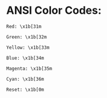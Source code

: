 # ANSI Color Codes:
```
Red: \x1b[31m

Green: \x1b[32m

Yellow: \x1b[33m

Blue: \x1b[34m

Magenta: \x1b[35m

Cyan: \x1b[36m

Reset: \x1b[0m
```

